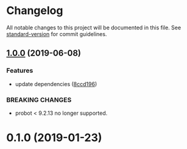 # Changelog

All notable changes to this project will be documented in this file. See [standard-version](https://github.com/conventional-changelog/standard-version) for commit guidelines.

## [1.0.0](https://github.com/dessant/label-actions/compare/v0.1.0...v1.0.0) (2019-06-08)


### Features

* update dependencies ([8ccd196](https://github.com/dessant/label-actions/commit/8ccd196))


### BREAKING CHANGES

* probot < 9.2.13 no longer supported.



<a name="0.1.0"></a>
# 0.1.0 (2019-01-23)
